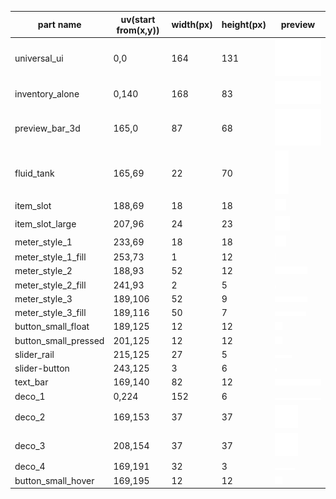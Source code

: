 | part name            | uv(start from(x,y)) | width(px) | height(px) | preview                                           |
| -------------------- | ------------------- | --------- | ---------- | ------------------------------------------------- |
| universal_ui         | 0,0                 | 164       | 131        | ![universal_ui](universal_ui.png)                 |
| inventory_alone      | 0,140               | 168       | 83         | ![inventory_alone](inventory_alone.png)           |
| preview_bar_3d       | 165,0               | 87        | 68         | ![preview_bar_3d](preview_bar_3d.png)             |
| fluid_tank           | 165,69              | 22        | 70         | ![fluid_tank](fluid_tank.png)                     |
| item_slot            | 188,69              | 18        | 18         | ![item_slot](item_slot.png)                       |
| item_slot_large      | 207,96              | 24        | 23         | ![item_slot_large](item_slot_large.png)           |
| meter_style_1        | 233,69              | 18        | 18         | ![meter_style_1](meter_style_1.png)               |
| meter_style_1_fill   | 253,73              | 1         | 12         | ![meter_style_1_fill](meter_style_1_fill.png)     |
| meter_style_2        | 188,93              | 52        | 12         | ![meter_style_2](meter_style_2.png)               |
| meter_style_2_fill   | 241,93              | 2         | 5          | ![meter_style_2_fill](meter_style_2_fill.png)     |
| meter_style_3        | 189,106             | 52        | 9          | ![meter_style_3](meter_style_3.png)               |
| meter_style_3_fill   | 189,116             | 50        | 7          | ![meter_style_3_fill](meter_style_3_fill.png)     |
| button_small_float   | 189,125             | 12        | 12         | ![button_small_float](button_small_float.png)     |
| button_small_pressed | 201,125             | 12        | 12         | ![button_small_pressed](button_small_pressed.png) |
| slider_rail          | 215,125             | 27        | 5          | ![slider_rail](slider_rail.png)                   |
| slider-button        | 243,125             | 3         | 6          | ![slider_button](slider_button.png)               |
| text_bar             | 169,140             | 82        | 12         | ![text_bar](text_bar.png)                         |
| deco_1               | 0,224               | 152       | 6          | ![deco_1](deco_1.png)                             |
| deco_2               | 169,153             | 37        | 37         | ![deco_2](deco_2.png)                             |
| deco_3               | 208,154             | 37        | 37         | ![deco_3](deco_3.png)                             |
| deco_4               | 169,191             | 32        | 3          | ![deco_4](deco_4.png)                             |
| button_small_hover   | 169,195             | 12        | 12         | ![button_small_hover](button_small_hover.png)     |

